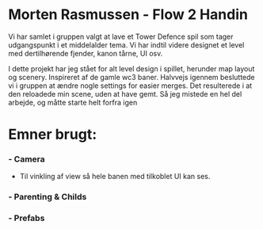# Morten Rasmussen - Flow 2 Handin
Vi har samlet i gruppen valgt at lave et Tower Defence spil som tager udgangspunkt i et middelalder tema. Vi har indtil videre designet et level med dertilhørende fjender, kanon tårne, UI osv.

I dette projekt har jeg stået for alt level design i spillet, herunder map layout og scenery. Inspireret af de gamle wc3 baner. 
Halvvejs igennem besluttede vi i gruppen at ændre nogle settings for easier merges. Det resulterede i at den reloadede min scene, uden at have gemt. 
Så jeg mistede en hel del arbejde, og måtte starte helt forfra igen

# Emner brugt:

### - Camera
  - Til vinkling af view så hele banen med tilkoblet UI kan ses.
### - Parenting & Childs

### - Prefabs
